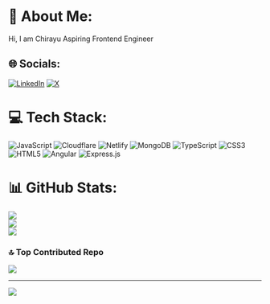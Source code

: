 # 💫 About Me:
Hi, I am Chirayu
Aspiring Frontend Engineer


## 🌐 Socials:
[![LinkedIn](https://img.shields.io/badge/LinkedIn-%230077B5.svg?logo=linkedin&logoColor=white)](https://linkedin.com/in/https://www.linkedin.com/in/chirayu-p-33482a203/) [![X](https://img.shields.io/badge/X-black.svg?logo=X&logoColor=white)](https://x.com/_chirayup) 

# 💻 Tech Stack:
![JavaScript](https://img.shields.io/badge/javascript-%23323330.svg?style=for-the-badge&logo=javascript&logoColor=%23F7DF1E) ![Cloudflare](https://img.shields.io/badge/Cloudflare-F38020?style=for-the-badge&logo=Cloudflare&logoColor=white) ![Netlify](https://img.shields.io/badge/netlify-%23000000.svg?style=for-the-badge&logo=netlify&logoColor=#00C7B7) ![MongoDB](https://img.shields.io/badge/MongoDB-%234ea94b.svg?style=for-the-badge&logo=mongodb&logoColor=white) ![TypeScript](https://img.shields.io/badge/typescript-%23007ACC.svg?style=for-the-badge&logo=typescript&logoColor=white) ![CSS3](https://img.shields.io/badge/css3-%231572B6.svg?style=for-the-badge&logo=css3&logoColor=white) ![HTML5](https://img.shields.io/badge/html5-%23E34F26.svg?style=for-the-badge&logo=html5&logoColor=white) ![Angular](https://img.shields.io/badge/angular-%23DD0031.svg?style=for-the-badge&logo=angular&logoColor=white) ![Express.js](https://img.shields.io/badge/express.js-%23404d59.svg?style=for-the-badge&logo=express&logoColor=%2361DAFB)
# 📊 GitHub Stats:
![](https://github-readme-stats.vercel.app/api?username=chirayu16&theme=dark&hide_border=false&include_all_commits=false&count_private=false)<br/>
![](https://github-readme-streak-stats.herokuapp.com/?user=chirayu16&theme=dark&hide_border=false)<br/>
![](https://github-readme-stats.vercel.app/api/top-langs/?username=chirayu16&theme=dark&hide_border=false&include_all_commits=false&count_private=false&layout=compact)

### 🔝 Top Contributed Repo
![](https://github-contributor-stats.vercel.app/api?username=chirayu16&limit=5&theme=dark&combine_all_yearly_contributions=true)

---
[![](https://visitcount.itsvg.in/api?id=chirayu16&icon=0&color=0)](https://visitcount.itsvg.in)

<!-- Proudly created with GPRM ( https://gprm.itsvg.in ) -->
